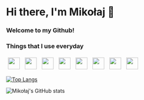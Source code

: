 # Hi there, I'm Mikołaj 👋

### Welcome to my Github!

### Things that I use everyday

<img style="padding: 5px" height="32" width="32" src="https://cdn.simpleicons.org/JavaScript" />
<img style="padding: 5px" height="32" width="32" src="https://cdn.simpleicons.org/CSS3" />
<img style="padding: 5px" height="32" width="32" src="https://cdn.simpleicons.org/HTML5" />
<img style="padding: 5px" height="32" width="32" src="https://cdn.simpleicons.org/GIT" />
<img style="padding: 5px" height="32" width="32" src="https://cdn.simpleicons.org/GitKraken" />
<img style="padding: 5px" height="32" width="32" src="https://cdn.simpleicons.org/PHP" />
<img style="padding: 5px" height="32" width="32" src="https://cdn.simpleicons.org/VisualStudioCode" />
<img style="padding: 5px" height="32" width="32" src="https://cdn.simpleicons.org/CodePen/white" />

<br>

[![Top Langs](https://github-readme-stats.vercel.app/api/top-langs/?username=osiakmikolaj&layout=compact&theme=dark)](https://github.com/osiakmikolaj/github-readme-stats)

![Mikołaj's GitHub stats](https://github-readme-stats.vercel.app/api?username=osiakmikolaj&hide=contribs,issues&count_private=true&show_icons=true&theme=dark)
